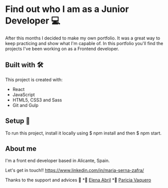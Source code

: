 # Find out who I am as a Junior Developer 💻

After this months I decided to make my own portfolio. It was a great way to keep practicing and show what I'm capable of.
In this portfolio you'll find the projects I've been working on as a Frontend developer.

## Built with 🛠️

This project is created with:
* React
* JavaScript
* HTML5, CSS3 and Sass
* Git and Gulp

## Setup 🚀
To run this project, install it locally using $ npm install and then $ npm start.

## About me

I'm a front end developer based in Alicante, Spain.

Let's get in touch!! https://www.linkedin.com/in/maria-serna-zafra/

Thanks to the support and advices 🎁
  *📢 [Elena Abril](https://www.linkedin.com/in/elenaabrilmedina/)
  *📢 [Paricia Vaquero](https://www.linkedin.com/in/patriciavaquerosaenz/)
